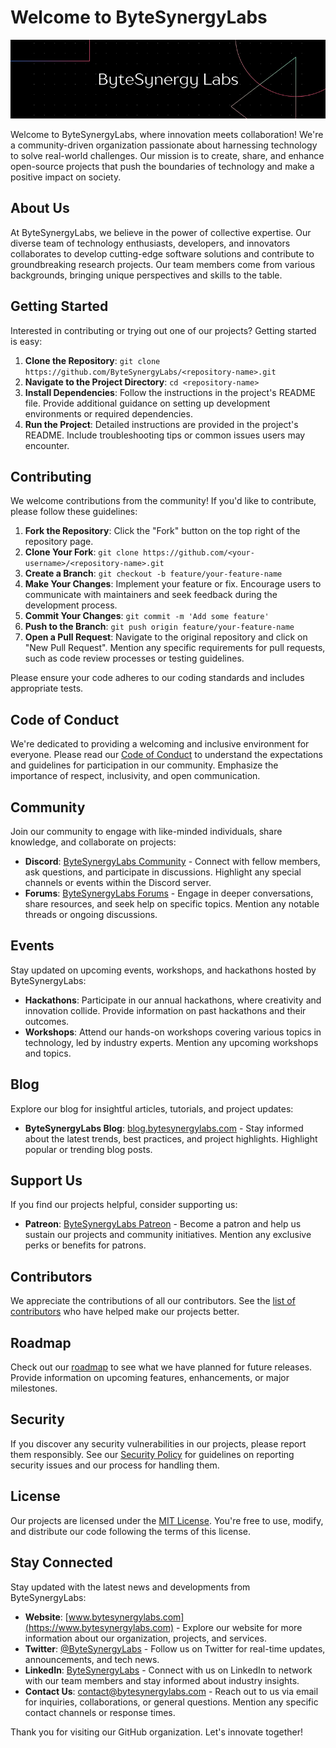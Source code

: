 # Welcome to ByteSynergyLabs

![Header](./GithubCover.png)

Welcome to ByteSynergyLabs, where innovation meets collaboration! We're a community-driven organization passionate about harnessing technology to solve real-world challenges. Our mission is to create, share, and enhance open-source projects that push the boundaries of technology and make a positive impact on society.

## About Us

At ByteSynergyLabs, we believe in the power of collective expertise. Our diverse team of technology enthusiasts, developers, and innovators collaborates to develop cutting-edge software solutions and contribute to groundbreaking research projects. Our team members come from various backgrounds, bringing unique perspectives and skills to the table.


## Getting Started

Interested in contributing or trying out one of our projects? Getting started is easy:

1. **Clone the Repository**: `git clone https://github.com/ByteSynergyLabs/<repository-name>.git`
2. **Navigate to the Project Directory**: `cd <repository-name>`
3. **Install Dependencies**: Follow the instructions in the project's README file. Provide additional guidance on setting up development environments or required dependencies.
4. **Run the Project**: Detailed instructions are provided in the project's README. Include troubleshooting tips or common issues users may encounter.

## Contributing

We welcome contributions from the community! If you'd like to contribute, please follow these guidelines:

1. **Fork the Repository**: Click the "Fork" button on the top right of the repository page.
2. **Clone Your Fork**: `git clone https://github.com/<your-username>/<repository-name>.git`
3. **Create a Branch**: `git checkout -b feature/your-feature-name`
4. **Make Your Changes**: Implement your feature or fix. Encourage users to communicate with maintainers and seek feedback during the development process.
5. **Commit Your Changes**: `git commit -m 'Add some feature'`
6. **Push to the Branch**: `git push origin feature/your-feature-name`
7. **Open a Pull Request**: Navigate to the original repository and click on "New Pull Request". Mention any specific requirements for pull requests, such as code review processes or testing guidelines.

Please ensure your code adheres to our coding standards and includes appropriate tests.

## Code of Conduct

We're dedicated to providing a welcoming and inclusive environment for everyone. Please read our [Code of Conduct](CODE_OF_CONDUCT.md) to understand the expectations and guidelines for participation in our community. Emphasize the importance of respect, inclusivity, and open communication.

## Community

Join our community to engage with like-minded individuals, share knowledge, and collaborate on projects:

- **Discord**: [ByteSynergyLabs Community](https://discord.gg/bytesynergylabs) - Connect with fellow members, ask questions, and participate in discussions. Highlight any special channels or events within the Discord server.
- **Forums**: [ByteSynergyLabs Forums](https://forums.bytesynergylabs.com) - Engage in deeper conversations, share resources, and seek help on specific topics. Mention any notable threads or ongoing discussions.

## Events

Stay updated on upcoming events, workshops, and hackathons hosted by ByteSynergyLabs:

- **Hackathons**: Participate in our annual hackathons, where creativity and innovation collide. Provide information on past hackathons and their outcomes.
- **Workshops**: Attend our hands-on workshops covering various topics in technology, led by industry experts. Mention any upcoming workshops and topics.

## Blog

Explore our blog for insightful articles, tutorials, and project updates:

- **ByteSynergyLabs Blog**: [blog.bytesynergylabs.com](https://blog.bytesynergylabs.com) - Stay informed about the latest trends, best practices, and project highlights. Highlight popular or trending blog posts.

## Support Us

If you find our projects helpful, consider supporting us:

- **Patreon**: [ByteSynergyLabs Patreon](https://www.patreon.com/bytesynergylabs) - Become a patron and help us sustain our projects and community initiatives. Mention any exclusive perks or benefits for patrons.

## Contributors

We appreciate the contributions of all our contributors. See the [list of contributors](CONTRIBUTORS.md) who have helped make our projects better.

## Roadmap

Check out our [roadmap](ROADMAP.md) to see what we have planned for future releases. Provide information on upcoming features, enhancements, or major milestones.

## Security

If you discover any security vulnerabilities in our projects, please report them responsibly. See our [Security Policy](SECURITY.md) for guidelines on reporting security issues and our process for handling them.

## License

Our projects are licensed under the [MIT License](LICENSE.md). You're free to use, modify, and distribute our code following the terms of this license.

## Stay Connected

Stay updated with the latest news and developments from ByteSynergyLabs:

- **Website**: [www.bytesynergylabs.com](https://www.bytesynergylabs.com) - Explore our website for more information about our organization, projects, and services.
- **Twitter**: [@ByteSynergyLabs](https://twitter.com/ByteSynergyLabs) - Follow us on Twitter for real-time updates, announcements, and tech news.
- **LinkedIn**: [ByteSynergyLabs](https://www.linkedin.com/company/bytesynergylabs) - Connect with us on LinkedIn to network with our team members and stay informed about industry insights.
- **Contact Us**: [contact@bytesynergylabs.com](mailto:contact@bytesynergylabs.com) - Reach out to us via email for inquiries, collaborations, or general questions. Mention any specific contact channels or response times.

Thank you for visiting our GitHub organization. Let's innovate together!
